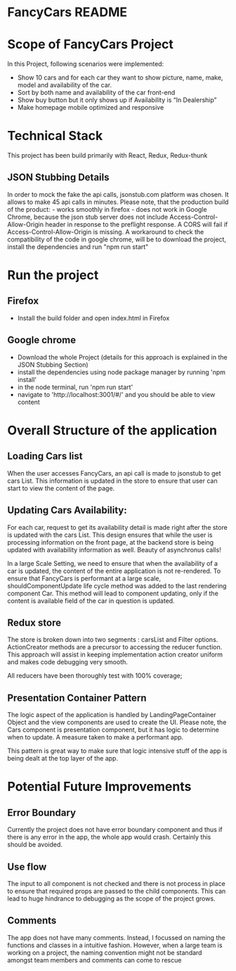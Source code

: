 # FancyCars README

# Scope of FancyCars Project
In this Project, following scenarios were implemented:
 - Show 10 cars and for each car they want to show picture, name, make, model and availability of the car.
 - Sort by both name and availability of the car
front-end
 - Show buy button but it only shows up if Availability is “In Dealership”
 - Make homepage mobile optimized and responsive

# Technical Stack
This project has been build primarily with React, Redux, Redux-thunk

## JSON Stubbing Details
In order to mock the fake the api calls, jsonstub.com platform was chosen. It allows to make 45 api calls in minutes. Please note, that the production build of the product:
	- works smoothly in firefox
	- does not work in Google Chrome, because the json stub server does not include Access-Control-Allow-Origin header in response to the preflight response. A CORS will fail if Access-Control-Allow-Origin is missing.
	A workaround to check the compatibility of the code in google chrome, will be to download the project, install the dependencies and run "npm run start"

# Run the project
## Firefox
- Install the build folder and open index.html in Firefox

## Google chrome
 - Download the whole Project (details for this approach is explained in the JSON Stubbing Section)
 - install the dependencies using node package manager by running 'npm install'
 - in the node terminal, run 'npm run start'
 - navigate to 'http://localhost:3001/#/' and you should be able to view content

# Overall Structure of the application
## Loading Cars list
When the user accesses FancyCars, an api call is made to jsonstub to get cars List. This information is updated in the store to ensure that user can start to view the content of the page.

## Updating Cars Availability:
For each car, request to get its availability detail is made right after the store is updated with the cars List. This design ensures that while the user is processing information on the front page, at the backend store is being updated with availability information as well. Beauty of asynchronus calls!

In a large Scale Setting, we need to ensure that when the availability of a car is updated, the content of the entire application is not re-rendered. To ensure that FancyCars is performant at a large scale, shouldComponentUpdate life cycle method was added to the last rendering component Car. This method will lead to component updating, only if the content is available field of the car in question is updated.

## Redux store
The store is broken down into two segments : carsList and Filter options.
ActionCreator methods are a precursor to accessing the reducer function. This approach will assist in keeping implementation action creator uniform and makes code debugging very smooth.

All reducers have been thoroughly test with 100% coverage;

## Presentation Container Pattern
The logic aspect of the application is handled by LandingPageContainer Object and the view components are used to create the UI. Please note, the Cars component is presentation component, but it has logic to determine when to update. A measure taken to make a performant app.

This pattern is great way to make sure that logic intensive stuff of the app is being dealt at the top layer of the app.

# Potential Future Improvements
## Error Boundary
Currently the project does not have error boundary  component and thus if there is any error in the app, the whole app would crash. Certainly this should be avoided.

## Use flow
The input to all component is not checked and there is not process in place to ensure that required props are passed to the child components. This can lead to huge hindrance to debugging as the scope of the project grows.

## Comments
The app does not have many comments. Instead, I focussed on naming the functions and classes in a intuitive fashion. However, when a large team is working on a project, the naming convention might not be standard amongst team members and comments can come to rescue
